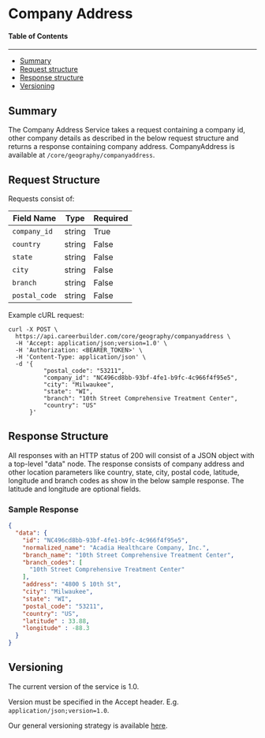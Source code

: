 Company Address
==================

#### Table of Contents
_______

- [Summary](#summary)
- [Request structure](#request-structure)
- [Response structure](#response-structure)
- [Versioning](#versioning)

## Summary

The Company Address Service takes a request containing a company id, other company details as described in the below request structure and returns a response containing company address. CompanyAddress is available at 
`/core/geography/companyaddress`.


## Request Structure
Requests consist of:

| Field Name        | Type   | Required |
|-------------------|--------|----------|
|`company_id`      | string | True      |
|`country` | string | False       |
|`state` | string | False       |
|`city` | string | False       |
|`branch` | string | False       |
|`postal_code` | string | False       |

Example cURL request:

```
curl -X POST \
  https://api.careerbuilder.com/core/geography/companyaddress \
  -H 'Accept: application/json;version=1.0' \
  -H 'Authorization: <BEARER_TOKEN>' \
  -H 'Content-Type: application/json' \
  -d '{
          "postal_code": "53211",
          "company_id": "NC496cd8bb-93bf-4fe1-b9fc-4c966f4f95e5",
          "city": "Milwaukee",
          "state": "WI",
          "branch": "10th Street Comprehensive Treatment Center",
          "country": "US"
      }'
```



## Response Structure
All responses with an HTTP status of 200 will consist of a JSON object with a top-level "data" node. The response consists of company address and other location parameters like country, state, city, postal code, latitude, longitude and branch codes as show in the below sample response. The latitude and longitude are optional fields.
### Sample Response
```json
{
  "data": {
    "id": "NC496cd8bb-93bf-4fe1-b9fc-4c966f4f95e5",
    "normalized_name": "Acadia Healthcare Company, Inc.",
    "branch_name": "10th Street Comprehensive Treatment Center",
    "branch_codes": [
      "10th Street Comprehensive Treatment Center"
    ],
    "address": "4800 S 10th St",
    "city": "Milwaukee",
    "state": "WI",
    "postal_code": "53211",
    "country": "US",
    "latitude" : 33.88,
    "longitude" : -88.3
  }
}
```


## Versioning
The current version of the service is 1.0. 

Version must be specified in the Accept header. E.g. `application/json;version=1.0`. 

Our general versioning strategy is available [here](/Versioning.md).
